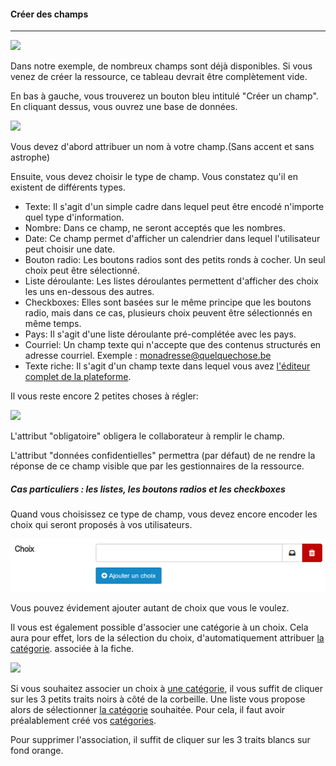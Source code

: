 #### Créer des champs

---

![](images/clacoform-fig17.png)

Dans notre exemple, de nombreux champs sont déjà disponibles. Si vous venez de créer la ressource, ce tableau devrait être complètement vide.

En bas à gauche, vous trouverez un bouton bleu intitulé "Créer un champ". En cliquant dessus, vous ouvrez une base de données.

![](images/clacoform-fig4.png)

Vous devez d'abord attribuer un nom à votre champ.\(Sans accent et sans astrophe\)

Ensuite, vous devez choisir le type de champ. Vous constatez qu'il en existent de différents types.

* Texte: Il s'agit d'un simple cadre dans lequel peut être encodé n'importe quel type d'information.
* Nombre: Dans ce champ, ne seront acceptés que les nombres.
* Date: Ce champ permet d'afficher un calendrier dans lequel l'utilisateur peut choisir une date.
* Bouton radio: Les boutons radios sont des petits ronds à cocher. Un seul choix peut être sélectionné.
* Liste déroulante: Les listes déroulantes permettent d'afficher des choix les uns en-dessous des autres.
* Checkboxes: Elles sont basées sur le même principe que les boutons radio, mais dans ce cas, plusieurs choix peuvent être sélectionnés en même temps.
* Pays: Il s'agit d'une liste déroulante pré-complétée avec les pays.
* Courriel: Un champ texte qui n'accepte que des contenus structurés en adresse courriel. Exemple : monadresse@quelquechose.be
* Texte riche: Il s'agit d'un champ texte dans lequel vous avez [l'éditeur complet de la plateforme](/fr/resources/clacoForm/text-editor.md).

Il vous reste encore 2 petites choses à régler:

![](images/clacoform-fig36.png)

L'attribut "obligatoire" obligera le collaborateur à remplir le champ.

L'attribut "données confidentielles" permettra \(par défaut\) de ne rendre la réponse de ce champ visible que par les gestionnaires de la ressource.

##### Cas particuliers : les listes, les boutons radios et les checkboxes

Quand vous choisissez ce type de champ, vous devez encore encoder les choix qui seront proposés à vos utilisateurs.

![](images/clacoform-fig48.png)

Vous pouvez évidement ajouter autant de choix que vous le voulez.

Il vous est également possible d'associer une catégorie à un choix. Cela aura pour effet, lors de la sélection du choix, d'automatiquement attribuer [la catégorie](/fr/resources/clacoForm/form-category.md). associée à la fiche.

![](images/clacoform-fig20.png)

Si vous souhaitez associer un choix à [une catégorie](/fr/resources/clacoForm/form-category.md), il vous suffit de cliquer sur les 3 petits traits noirs à côté de la corbeille. Une liste vous propose alors de sélectionner [la catégorie](/fr/resources/clacoForm/form-category.md) souhaitée. Pour cela, il faut avoir préalablement créé vos [catégories](/fr/resources/clacoForm/form-category.md).

Pour supprimer l'association, il suffit de cliquer sur les 3 traits blancs sur fond orange.


